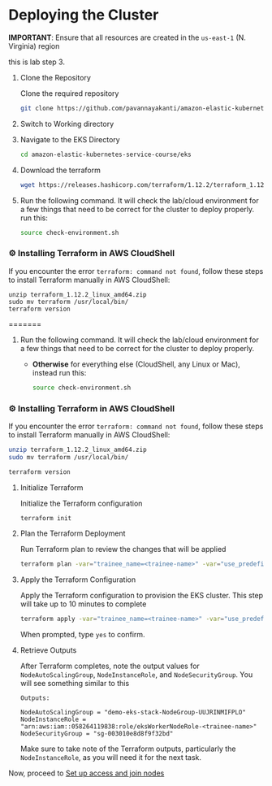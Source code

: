 # Deploying the Cluster

**IMPORTANT**: Ensure that all resources are created in the `us-east-1` (N. Virginia) region

this is lab step 3.

1. Clone the Repository

    Clone the required repository
    ```bash
    git clone https://github.com/pavannayakanti/amazon-elastic-kubernetes-service-course
    ```
1. Switch to Working directory

1. Navigate to the EKS Directory

    ```bash
    cd amazon-elastic-kubernetes-service-course/eks
    ```
1. Download the terraform
    ```bash
    wget https://releases.hashicorp.com/terraform/1.12.2/terraform_1.12.2_linux_amd64.zip
    ```
    
1. Run the following command. It will check the lab/cloud environment for a few things that need to be correct for the cluster to deploy properly. 
   run this:
    ```bash
    source check-environment.sh
    ```
### ⚙️ Installing Terraform in AWS CloudShell

If you encounter the error `terraform: command not found`, follow these steps to install Terraform manually in AWS CloudShell:
    
    unzip terraform_1.12.2_linux_amd64.zip
    sudo mv terraform /usr/local/bin/
    terraform version
    
=======
1. Run the following command. It will check the lab/cloud environment for a few things that need to be correct for the cluster to deploy properly. 

    * **Otherwise** for everything else (CloudShell, any Linux or Mac), instead run this:

        ```bash
        source check-environment.sh
        ```
### ⚙️ Installing Terraform in AWS CloudShell

If you encounter the error `terraform: command not found`, follow these steps to install Terraform manually in AWS CloudShell:

```bash
unzip terraform_1.12.2_linux_amd64.zip
sudo mv terraform /usr/local/bin/
```

```bash
terraform version
```
1. Initialize Terraform

    Initialize the Terraform configuration

    ```bash
    terraform init
    ```

1. Plan the Terraform Deployment

    Run Terraform plan to review the changes that will be applied

    ```bash
    terraform plan -var="trainee_name=<trainee-name>" -var="use_predefined_role=false"
    ```

1. Apply the Terraform Configuration

    Apply the Terraform configuration to provision the EKS cluster. This step will take up to 10 minutes to complete

    ```bash
    terraform apply -var="trainee_name=<trainee-name>" -var="use_predefined_role=false"
    ```

    When prompted, type `yes` to confirm.

1. Retrieve Outputs

    After Terraform completes, note the output values for `NodeAutoScalingGroup`, `NodeInstanceRole`, and `NodeSecurityGroup`. You will see something similar to this

    ```
    Outputs:

    NodeAutoScalingGroup = "demo-eks-stack-NodeGroup-UUJRINMIFPLO"
    NodeInstanceRole = "arn:aws:iam::058264119838:role/eksWorkerNodeRole-<trainee-name>"
    NodeSecurityGroup = "sg-003010e8d8f9f32bd"
    ```

    Make sure to take note of the Terraform outputs, particularly the `NodeInstanceRole`, as you will need it for the next task.


Now, proceed to [Set up access and join nodes](./nodes.md)

